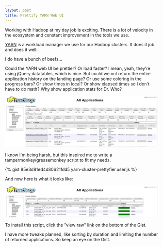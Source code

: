 ```yaml
---
layout: post
title: Prettify YARN Web UI
---
```


Working with Hadoop at my day job is exciting.  There is a lot of velocity in the ecosystem and constant improvement in the tools we use.

[YARN](http://hadoop.apache.org/docs/current/hadoop-yarn/hadoop-yarn-site/YARN.html) is a workload manager we use for our Hadoop clusters.  It does it job and does it well.

I do have a bunch of beefs...

Could the YARN web UI be prettier?  Or load faster?  I mean, yeah, they're using jQuery datatables, which is nice.  But could we not return the entire application history on the landing page?  Or use some coloring in the progress bars?  Or show times in local?  Or show elapsed times so I don't have to do math? Why show application stats for Dr. Who?

![YARN Web UI Ugly](/images/yarn-ui-ugly.png "YARN Web UI")

I know I'm being harsh, but this inspired me to write a tampermonkey/greasemonkey script to fit my needs.

{% gist 85e3d81ed4d80621fdd5 yarn-cluster-prettyfier.user.js %}

And now here is what it looks like:

![YARN Web UI Pretty](/images/yarn-ui-pretty.png "YARN Web UI Pretty!")

To install this script, click the "view raw" link on the bottom of the Gist.

I have more tweaks planned, like sorting by duration and limiting the number of returned applications.  So keep an eye on the Gist.
